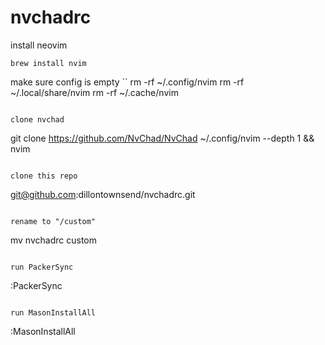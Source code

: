 # nvchadrc

install neovim
```
brew install nvim
```

make sure config is empty
``
rm -rf ~/.config/nvim
rm -rf ~/.local/share/nvim
rm -rf ~/.cache/nvim
```

clone nvchad
```
git clone https://github.com/NvChad/NvChad ~/.config/nvim --depth 1 && nvim
```

clone this repo
```
git@github.com:dillontownsend/nvchadrc.git
```

rename to "/custom"
```
mv nvchadrc custom
```

run PackerSync
```
:PackerSync
```

run MasonInstallAll
```
:MasonInstallAll
```
